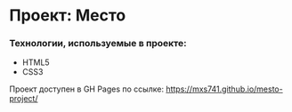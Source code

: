 # Проект: Место

### Технологии, используемые в проекте:
* HTML5
* CSS3

Проект доступен в GH Pages по ссылке: https://mxs741.github.io/mesto-project/
